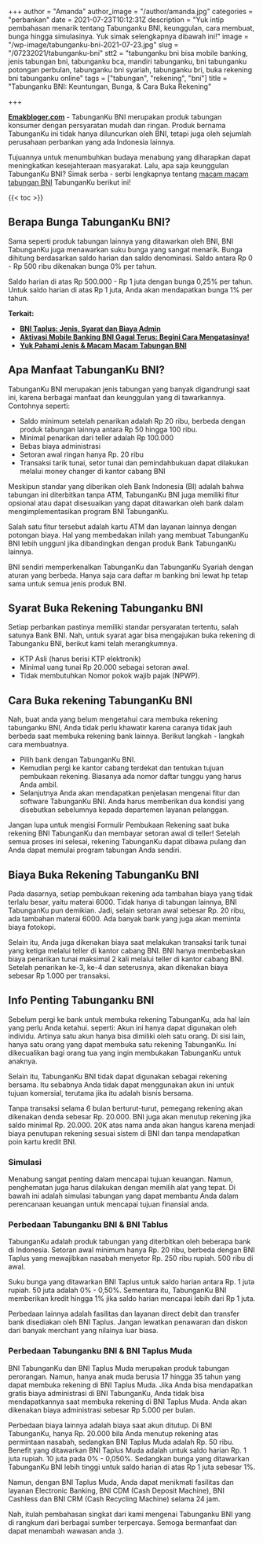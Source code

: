 +++
author = "Amanda"
author_image = "/author/amanda.jpg"
categories = "perbankan"
date = 2021-07-23T10:12:31Z
description = "Yuk intip pembahasan menarik tentang Tabunganku BNI, keunggulan, cara membuat, bunga hingga simulasinya. Yuk simak selengkapnya dibawah ini!"
image = "/wp-image/tabunganku-bni-2021-07-23.jpg"
slug = "/07232021/tabunganku-bni"
stt2 = "tabunganku bni bisa mobile banking, jenis tabungan bni, tabunganku bca, mandiri tabunganku, bni tabunganku potongan perbulan, tabunganku bni syariah, tabunganku bri, buka rekening bni tabunganku online"
tags = ["tabungan", "rekening", "bni"]
title = "Tabunganku BNI: Keuntungan, Bunga, & Cara Buka Rekening"

+++

[**Emakbloger.com**](/) - TabunganKu BNI merupakan produk tabungan konsumer dengan persyaratan mudah dan ringan. Produk bernama TabunganKu ini tidak hanya diluncurkan oleh BNI, tetapi juga oleh sejumlah perusahaan perbankan yang ada Indonesia lainnya.

Tujuannya untuk menumbuhkan budaya menabung yang diharapkan dapat meningkatkan kesejahteraan masyarakat. Lalu, apa saja keunggulan TabunganKu BNI? Simak serba - serbi lengkapnya tentang [macam macam tabungan BNI](https://www.emakbloger.com/macam-macam-tabungan-bni/08012021/) TabunganKu berikut ini!

{{< toc >}}

## Berapa Bunga TabunganKu BNI?

Sama seperti produk tabungan lainnya yang ditawarkan oleh BNI, BNI TabunganKu juga menawarkan suku bunga yang sangat menarik. Bunga dihitung berdasarkan saldo harian dan saldo denominasi. Saldo antara Rp 0 - Rp 500 ribu dikenakan bunga 0% per tahun.

Saldo harian di atas Rp 500.000 - Rp 1 juta dengan bunga 0,25% per tahun. Untuk saldo harian di atas Rp 1 juta, Anda akan mendapatkan bunga 1% per tahun.

**Terkait:**

- [**BNI Taplus: Jenis, Syarat dan Biaya Admin**](https://www.emakbloger.com/bni-taplus/08032021/)
- [**Aktivasi Mobile Banking BNI Gagal Terus: Begini Cara Mengatasinya!**](https://www.emakbloger.com/aktivasi-mobile-banking-bni-gagal-terus/08012021/)
- [**Yuk Pahami Jenis & Macam Macam Tabungan BNI**](https://www.emakbloger.com/macam-macam-tabungan-bni/08012021/)

## Apa Manfaat TabunganKu BNI?

TabunganKu BNI merupakan jenis tabungan yang banyak digandrungi saat ini, karena berbagai manfaat dan keunggulan yang di tawarkannya. Contohnya seperti:

- Saldo minimum setelah penarikan adalah Rp 20 ribu, berbeda dengan produk tabungan lainnya antara Rp 50 hingga 100 ribu.
- Minimal penarikan dari teller adalah Rp 100.000
- Bebas biaya administrasi
- Setoran awal ringan hanya Rp. 20 ribu
- Transaksi tarik tunai, setor tunai dan pemindahbukuan dapat dilakukan melalui money changer di kantor cabang BNI

Meskipun standar yang diberikan oleh Bank Indonesia (BI) adalah bahwa tabungan ini diterbitkan tanpa ATM, TabunganKu BNI juga memiliki fitur opsional atau dapat disesuaikan yang dapat ditawarkan oleh bank dalam mengimplementasikan program BNI TabunganKu.

Salah satu fitur tersebut adalah kartu ATM dan layanan lainnya dengan potongan biaya. Hal yang membedakan inilah yang membuat TabunganKu BNI lebih unggunl jika dibandingkan dengan produk Bank TabunganKu lainnya.

BNI sendiri memperkenalkan TabunganKu dan TabunganKu Syariah dengan aturan yang berbeda. Hanya saja cara daftar m banking bni lewat hp tetap sama untuk semua jenis produk BNI.

## Syarat Buka Rekening Tabunganku BNI

Setiap perbankan pastinya memiliki standar persyaratan tertentu, salah satunya Bank BNI. Nah, untuk syarat agar bisa mengajukan buka rekening di Tabunganku BNI, berikut kami telah merangkumnya.

- KTP Asli (harus berisi KTP elektronik)
- Minimal uang tunai Rp 20.000 sebagai setoran awal.
- Tidak membutuhkan Nomor pokok wajib pajak (NPWP).

## Cara Buka rekening TabunganKu BNI

Nah, buat anda yang belum mengetahui cara membuka rekening tabunganku BNI, Anda tidak perlu khawatir karena caranya tidak jauh berbeda saat membuka rekening bank lainnya. Berikut langkah - langkah cara membuatnya.

- Pilih bank dengan TabunganKu BNI.
- Kemudian pergi ke kantor cabang terdekat dan tentukan tujuan pembukaan rekening. Biasanya ada nomor daftar tunggu yang harus Anda ambil.
- Selanjutnya Anda akan mendapatkan penjelasan mengenai fitur dan software TabunganKu BNI. Anda harus memberikan dua kondisi yang disebutkan sebelumnya kepada departemen layanan pelanggan.

Jangan lupa untuk mengisi Formulir Pembukaan Rekening saat buka rekening BNI TabunganKu dan membayar setoran awal di teller! Setelah semua proses ini selesai, rekening TabunganKu dapat dibawa pulang dan Anda dapat memulai program tabungan Anda sendiri.

## Biaya Buka Rekening TabunganKu BNI

Pada dasarnya, setiap pembukaan rekening ada tambahan biaya yang tidak terlalu besar, yaitu materai 6000. Tidak hanya di tabungan lainnya, BNI TabunganKu pun demikian. Jadi, selain setoran awal sebesar Rp. 20 ribu, ada tambahan materai 6000. Ada banyak bank yang juga akan meminta biaya fotokopi.

Selain itu, Anda juga dikenakan biaya saat melakukan transaksi tarik tunai yang ketiga melalui teller di kantor cabang BNI. BNI hanya membebaskan biaya penarikan tunai maksimal 2 kali melalui teller di kantor cabang BNI. Setelah penarikan ke-3, ke-4 dan seterusnya, akan dikenakan biaya sebesar Rp 1.000 per transaksi.

## Info Penting Tabunganku BNI

Sebelum pergi ke bank untuk membuka rekening TabunganKu, ada hal lain yang perlu Anda ketahui. seperti: Akun ini hanya dapat digunakan oleh individu. Artinya satu akun hanya bisa dimiliki oleh satu orang. Di sisi lain, hanya satu orang yang dapat membuka satu rekening TabunganKu. Ini dikecualikan bagi orang tua yang ingin membukakan TabunganKu untuk anaknya.

Selain itu, TabunganKu BNI tidak dapat digunakan sebagai rekening bersama. Itu sebabnya Anda tidak dapat menggunakan akun ini untuk tujuan komersial, terutama jika itu adalah bisnis bersama.

Tanpa transaksi selama 6 bulan berturut-turut, pemegang rekening akan dikenakan denda sebesar Rp. 20.000. BNI juga akan menutup rekening jika saldo minimal Rp. 20.000. 20K atas nama anda akan hangus karena menjadi biaya penutupan rekening sesuai sistem di BNI dan tanpa mendapatkan poin kartu kredit BNI.

### Simulasi

Menabung sangat penting dalam mencapai tujuan keuangan. Namun, penghematan juga harus dilakukan dengan memilih alat yang tepat. Di bawah ini adalah simulasi tabungan yang dapat membantu Anda dalam perencanaan keuangan untuk mencapai tujuan finansial anda.

### Perbedaan Tabunganku BNI & BNI Tablus

TabunganKu adalah produk tabungan yang diterbitkan oleh beberapa bank di Indonesia. Setoran awal minimum hanya Rp. 20 ribu, berbeda dengan BNI Taplus yang mewajibkan nasabah menyetor Rp. 250 ribu rupiah. 500 ribu di awal.

Suku bunga yang ditawarkan BNI Taplus untuk saldo harian antara Rp. 1 juta rupiah. 50 juta adalah 0% - 0,50%. Sementara itu, TabunganKu BNI memberikan kredit hingga 1% jika saldo harian mencapai lebih dari Rp 1 juta.

Perbedaan lainnya adalah fasilitas dan layanan direct debit dan transfer bank disediakan oleh BNI Taplus. Jangan lewatkan penawaran dan diskon dari banyak merchant yang nilainya luar biasa.

### Perbedaan Tabunganku BNI & BNI Taplus Muda

BNI TabunganKu dan BNI Taplus Muda merupakan produk tabungan perorangan. Namun, hanya anak muda berusia 17 hingga 35 tahun yang dapat membuka rekening di BNI Taplus Muda. Jika Anda bisa mendapatkan gratis biaya administrasi di BNI TabunganKu, Anda tidak bisa mendapatkannya saat membuka rekening di BNI Taplus Muda. Anda akan dikenakan biaya administrasi sebesar Rp 5.000 per bulan.

Perbedaan biaya lainnya adalah biaya saat akun ditutup. Di BNI TabunganKu, hanya Rp. 20.000 bila Anda menutup rekening atas permintaan nasabah, sedangkan BNI Taplus Muda adalah Rp. 50 ribu. Benefit yang ditawarkan BNI Taplus Muda adalah untuk saldo harian Rp. 1 juta rupiah. 10 juta pada 0% - 0,050%. Sedangkan bunga yang ditawarkan TabunganKu BNI lebih tinggi untuk saldo harian di atas Rp 1 juta sebesar 1%.

Namun, dengan BNI Taplus Muda, Anda dapat menikmati fasilitas dan layanan Electronic Banking, BNI CDM (Cash Deposit Machine), BNI Cashless dan BNI CRM (Cash Recycling Machine) selama 24 jam.

Nah, itulah pembahasan singkat dari kami mengenai Tabunganku BNI yang di rangkum dari berbagai sumber terpercaya. Semoga bermanfaat dan dapat menambah wawasan anda :).
